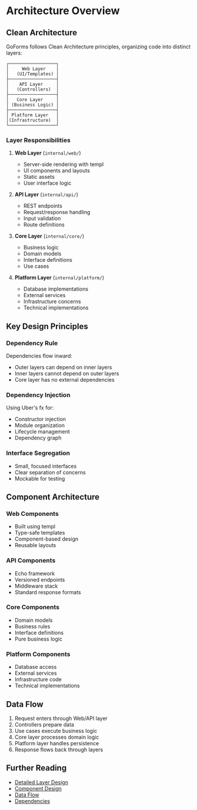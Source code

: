 # Architecture Overview

## Clean Architecture

GoForms follows Clean Architecture principles, organizing code into distinct layers:

```ascii
┌──────────────────┐
│     Web Layer    │ 
│   (UI/Templates) │
├──────────────────┤
│    API Layer     │
│   (Controllers)  │
├──────────────────┤
│   Core Layer     │
│ (Business Logic) │
├──────────────────┤
│ Platform Layer   │
│(Infrastructure)  │
└──────────────────┘
```

### Layer Responsibilities

1. **Web Layer** (`internal/web/`)
   - Server-side rendering with templ
   - UI components and layouts
   - Static assets
   - User interface logic

2. **API Layer** (`internal/api/`)
   - REST endpoints
   - Request/response handling
   - Input validation
   - Route definitions

3. **Core Layer** (`internal/core/`)
   - Business logic
   - Domain models
   - Interface definitions
   - Use cases

4. **Platform Layer** (`internal/platform/`)
   - Database implementations
   - External services
   - Infrastructure concerns
   - Technical implementations

## Key Design Principles

### Dependency Rule

Dependencies flow inward:

- Outer layers can depend on inner layers
- Inner layers cannot depend on outer layers
- Core layer has no external dependencies

### Dependency Injection

Using Uber's fx for:

- Constructor injection
- Module organization
- Lifecycle management
- Dependency graph

### Interface Segregation

- Small, focused interfaces
- Clear separation of concerns
- Mockable for testing

## Component Architecture

### Web Components

- Built using templ
- Type-safe templates
- Component-based design
- Reusable layouts

### API Components

- Echo framework
- Versioned endpoints
- Middleware stack
- Standard response formats

### Core Components

- Domain models
- Business rules
- Interface definitions
- Pure business logic

### Platform Components

- Database access
- External services
- Infrastructure code
- Technical implementations

## Data Flow

1. Request enters through Web/API layer
2. Controllers prepare data
3. Use cases execute business logic
4. Core layer processes domain logic
5. Platform layer handles persistence
6. Response flows back through layers

## Further Reading

- [Detailed Layer Design](./layers.md)
- [Component Design](./components.md)
- [Data Flow](./data-flow.md)
- [Dependencies](./dependencies.md) 